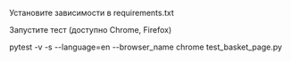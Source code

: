 Установите зависимости в requirements.txt

Запустите тест (доступно Chrome, Firefox) 

pytest -v -s --language=en --browser_name chrome test_basket_page.py